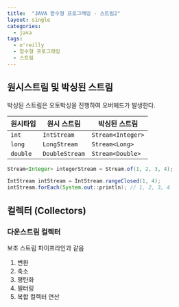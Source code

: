 ```yaml
---
title:  "JAVA 함수형 프로그래밍 - 스트림2"
layout: single
categories:
  - java
tags:
  - o'reilly
  - 함수형 프로그래밍
  - 스트림
---
```


## 원시스트림 및 박싱된 스트림
박싱된 스트림은 오토박싱을 진행하여 오버헤드가 발생한다.

|원시타입|원시 스트림|박싱된 스트림|
|-|-|-|
|`int`|`IntStream`|`Stream<Integer>`|
|`long`|`LongStream`|`Stream<Long>`|
|`double`|`DoubleStream`|`Stream<Double>`|


```java
Stream<Integer> integerStream = Stream.of(1, 2, 3, 4);

IntStream intStream = IntStream.rangeClosed(1, 4);
intStream.forEach(System.out::println); // 1, 2, 3, 4
```

## 컬렉터 (Collectors)

### 다운스트림 컬렉터
보조 스트림 파이프라인과 같음

1. 변환
2. 축소
3. 평탄화
4. 필터링
5. 복합 컬렉터 연산

































































